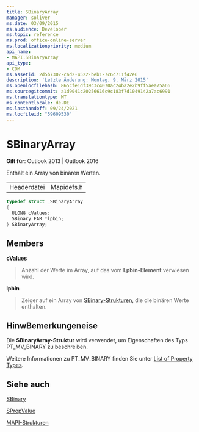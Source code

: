 ```yaml
---
title: SBinaryArray
manager: soliver
ms.date: 03/09/2015
ms.audience: Developer
ms.topic: reference
ms.prod: office-online-server
ms.localizationpriority: medium
api_name:
- MAPI.SBinaryArray
api_type:
- COM
ms.assetid: 2d5b7302-cad2-4522-beb1-7c6c711f42e6
description: 'Letzte Änderung: Montag, 9. März 2015'
ms.openlocfilehash: 865cfe1df39c3c4070ac24ba2e2b9ff5aea75a66
ms.sourcegitcommit: a1d9041c20256616c9c183f7d1049142a7ac6991
ms.translationtype: MT
ms.contentlocale: de-DE
ms.lasthandoff: 09/24/2021
ms.locfileid: "59609530"
---
```

# <a name="sbinaryarray"></a>SBinaryArray

  
  
**Gilt für**: Outlook 2013 | Outlook 2016 
  
Enthält ein Array von binären Werten. 
  
|||
|:-----|:-----|
|Headerdatei  <br/> |Mapidefs.h  <br/> |
   
```cpp
typedef struct _SBinaryArray
{
  ULONG cValues;
  SBinary FAR *lpbin;
} SBinaryArray;

```

## <a name="members"></a>Members

 **cValues**
  
> Anzahl der Werte im Array, auf das vom **Lpbin-Element** verwiesen wird. 
    
 **lpbin**
  
> Zeiger auf ein Array von [SBinary-Strukturen,](sbinary.md) die die binären Werte enthalten. 
    
## <a name="remarks"></a>HinwBemerkungeneise

Die **SBinaryArray-Struktur** wird verwendet, um Eigenschaften des Typs PT_MV_BINARY zu beschreiben. 
  
Weitere Informationen zu PT_MV_BINARY finden Sie unter [List of Property Types](property-types.md).
  
## <a name="see-also"></a>Siehe auch



[SBinary](sbinary.md)
  
[SPropValue](spropvalue.md)


[MAPI-Strukturen](mapi-structures.md)

